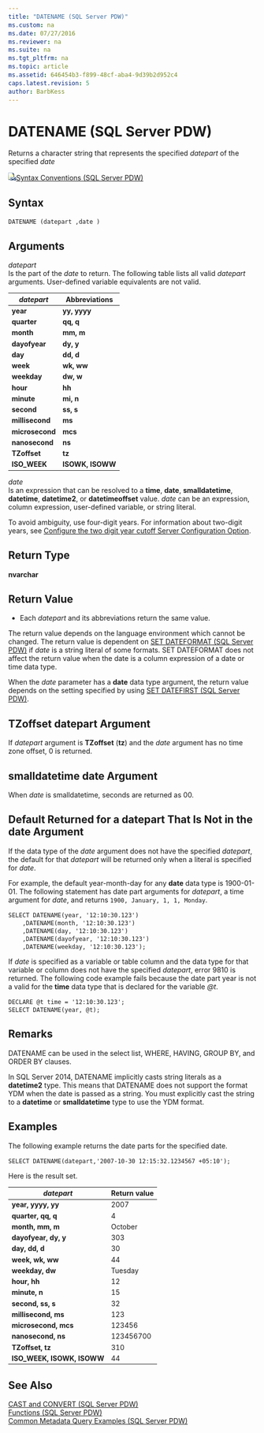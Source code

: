 ```yaml
---
title: "DATENAME (SQL Server PDW)"
ms.custom: na
ms.date: 07/27/2016
ms.reviewer: na
ms.suite: na
ms.tgt_pltfrm: na
ms.topic: article
ms.assetid: 646454b3-f899-48cf-aba4-9d39b2d952c4
caps.latest.revision: 5
author: BarbKess
---
```

# DATENAME (SQL Server PDW)
Returns a character string that represents the specified *datepart* of the specified *date*  
  
![Topic link icon](../../mpp/sqlpdw/media/Topic_Link.gif "Topic_Link")[Syntax Conventions &#40;SQL Server PDW&#41;](../../mpp/sqlpdw/syntax-conventions-sql-server-pdw.md)  
  
## Syntax  
  
```  
DATENAME (datepart ,date )  
```  
  
## Arguments  
*datepart*  
Is the part of the *date* to return. The following table lists all valid *datepart* arguments. User-defined variable equivalents are not valid.  
  
|*datepart*|Abbreviations|  
|--------------|-----------------|  
|**year**|**yy, yyyy**|  
|**quarter**|**qq, q**|  
|**month**|**mm, m**|  
|**dayofyear**|**dy, y**|  
|**day**|**dd, d**|  
|**week**|**wk, ww**|  
|**weekday**|**dw, w**|  
|**hour**|**hh**|  
|**minute**|**mi, n**|  
|**second**|**ss, s**|  
|**millisecond**|**ms**|  
|**microsecond**|**mcs**|  
|**nanosecond**|**ns**|  
|**TZoffset**|**tz**|  
|**ISO_WEEK**|**ISOWK, ISOWW**|  
  
*date*  
Is an expression that can be resolved to a **time**, **date**, **smalldatetime**, **datetime**, **datetime2**, or **datetimeoffset** value. *date* can be an expression, column expression, user-defined variable, or string literal.  
  
To avoid ambiguity, use four-digit years. For information about two-digit years, see [Configure the two digit year cutoff Server Configuration Option](http://technet.microsoft.com/en-us/library/ms191004.aspx).  
  
## Return Type  
**nvarchar**  
  
## Return Value  
  
-   Each *datepart* and its abbreviations return the same value.  
  
The return value depends on the language environment which cannot be changed. The return value is dependent on [SET DATEFORMAT &#40;SQL Server PDW&#41;](../../mpp/sqlpdw/set-dateformat-sql-server-pdw.md) if *date* is a string literal of some formats. SET DATEFORMAT does not affect the return value when the date is a column expression of a date or time data type.  
  
When the *date* parameter has a **date** data type argument, the return value depends on the setting specified by using [SET DATEFIRST &#40;SQL Server PDW&#41;](../../mpp/sqlpdw/set-datefirst-sql-server-pdw.md).  
  
## TZoffset datepart Argument  
If *datepart* argument is **TZoffset** (**tz**) and the *date* argument has no time zone offset, 0 is returned.  
  
## smalldatetime date Argument  
When *date* is smalldatetime, seconds are returned as 00.  
  
## Default Returned for a datepart That Is Not in the date Argument  
If the data type of the *date* argument does not have the specified *datepart*, the default for that *datepart* will be returned only when a literal is specified for *date*.  
  
For example, the default year-month-day for any **date** data type is 1900-01-01. The following statement has date part arguments for *datepart*, a time argument for *date*, and returns `1900, January, 1, 1, Monday`.  
  
```  
SELECT DATENAME(year, '12:10:30.123')  
    ,DATENAME(month, '12:10:30.123')  
    ,DATENAME(day, '12:10:30.123')  
    ,DATENAME(dayofyear, '12:10:30.123')  
    ,DATENAME(weekday, '12:10:30.123');  
```  
  
If *date* is specified as a variable or table column and the data type for that variable or column does not have the specified *datepart*, error 9810 is returned. The following code example fails because the date part year is not a valid for the **time** data type that is declared for the variable *@t*.  
  
```  
DECLARE @t time = '12:10:30.123';   
SELECT DATENAME(year, @t);  
```  
  
## Remarks  
DATENAME can be used in the select list, WHERE, HAVING, GROUP BY, and ORDER BY clauses.  
  
In SQL Server 2014, DATENAME implicitly casts string literals as a **datetime2** type. This means that DATENAME does not support the format YDM when the date is passed as a string. You must explicitly cast the string to a **datetime** or **smalldatetime** type to use the YDM format.  
  
## Examples  
The following example returns the date parts for the specified date.  
  
```  
SELECT DATENAME(datepart,'2007-10-30 12:15:32.1234567 +05:10');  
```  
  
Here is the result set.  
  
|*datepart*|Return value|  
|--------------|----------------|  
|**year, yyyy, yy**|2007|  
|**quarter, qq, q**|4|  
|**month, mm, m**|October|  
|**dayofyear, dy, y**|303|  
|**day, dd, d**|30|  
|**week, wk, ww**|44|  
|**weekday, dw**|Tuesday|  
|**hour, hh**|12|  
|**minute, n**|15|  
|**second, ss, s**|32|  
|**millisecond, ms**|123|  
|**microsecond, mcs**|123456|  
|**nanosecond, ns**|123456700|  
|**TZoffset, tz**|310|  
|**ISO_WEEK, ISOWK, ISOWW**|44|  
  
## See Also  
[CAST and CONVERT &#40;SQL Server PDW&#41;](../../mpp/sqlpdw/cast-and-convert-sql-server-pdw.md)  
[Functions &#40;SQL Server PDW&#41;](../../mpp/sqlpdw/functions-sql-server-pdw.md)  
[Common Metadata Query Examples &#40;SQL Server PDW&#41;](../../mpp/sqlpdw/common-metadata-query-examples-sql-server-pdw.md)  
  
